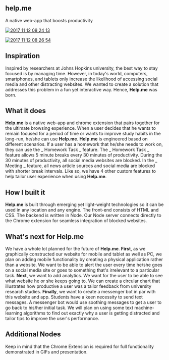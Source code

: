 ## help.me
A native web-app that boosts productivity

<a href="https://ibb.co/dZiRvw"><img src="https://preview.ibb.co/cdzzFw/2017_11_12_08_24_13.gif" alt="2017 11 12 08 24 13" border="0" /></a>


<a href="https://ibb.co/fHHrTG"><img src="https://preview.ibb.co/dUFOaw/2017_11_12_08_26_54.gif" alt="2017 11 12 08 26 54" border="0" /></a>

## Inspiration
Inspired by researchers at Johns Hopkins university, the best way to stay focused is by managing time. However, in today's world, computers, smartphones, and tablets only increase the likelihood of accessing social media and other distracting websites. We wanted to create a solution that addresses this problem in a fun yet interactive way. Hence, **Help.me** was born. 

## What it does
**Help.me** is a native web-app and chrome extension that pairs together for the ultimate browsing experience. When a user decides that he wants to remain focused for a period of time or wants to improve study habits in the long-run, he/she can use **Help.me**. **Help.me** is engineered based on different scenarios. If a user has a homework that he/she needs to work on, they can use the _ Homework Task _ feature. The _ Homework Task _ feature allows 5 minute breaks every 30 minutes of productivity. During the 30 minutes of productivity, all social media websites are blocked. In the _ Meeting _ feature, all news article sources and social media are blocked with shorter break intervals. Like so, we have 4 other custom features to help tailor user experience when using **Help.me**.

## How I built it
**Help.me** is built through emerging yet light-weight technologies so it can be used in any location and any engine. The front-end consists of HTML and CSS. The backend is written in Node. Our Node server connects directly to the Chrome extension for seamless integration of blocked websites. 

## What's next for Help.me
We have a whole lot planned for the future of **Help.me**. **First**, as we graphically constructed our website for mobile and tablet as well as PC, we plan on adding mobile functionality by creating a physical application rather than a website. We want to be able to alert the user every time he/she goes on a social media site or goes to something that's irrelevant to a particular task. **Next**, we want to add analytics. We want for the user to be able to see what website he or she keeps going to. We can create a circular chart that illustrates how productive a user was a tailor feedback from university research studies. **Finally**, we want to create a messenger bot in par with this website and app. Students have a keen necessity to send text messages. A messenger bot would use soothing messages to get a user to go back to his/her initial task. We will plan on using some text machine-learning algorithms to find out exactly why a user is getting distracted and tailor tips to improve the user's performance.

## Additional Nodes
Keep in mind that the Chrome Extension is required for full functionality demonstrated in GIFs and presentation.
